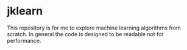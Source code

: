# jklearn
This repository is for me to explore machine learning algorithms from scratch. In general the code is designed to be readable not for performance.

